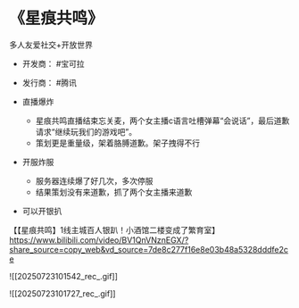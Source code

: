 


# 《星痕共鸣》



多人友爱社交+开放世界

- 开发商： #宝可拉
- 发行商： #腾讯


- 直播爆炸
	- 星痕共鸣直播结束忘关麦，两个女主播c语言吐槽弹幕“会说话”，最后道歉请求“继续玩我们的游戏吧”。
	- 策划更是重量级，架着胳膊道歉。架子拽得不行
- 开服炸服
	- 服务器连续爆了好几次，多次停服
	- 结果策划没有来道歉，抓了两个女主播来道歉
- 可以开银扒

【【星痕共鸣】1线主城百人银趴！小酒馆二楼变成了繁育室】 https://www.bilibili.com/video/BV1QnVNznEGX/?share_source=copy_web&vd_source=7de8c277f16e8e03b48a5328dddfe2ce

![[20250723101542_rec_.gif]]




![[20250723101727_rec_.gif]]